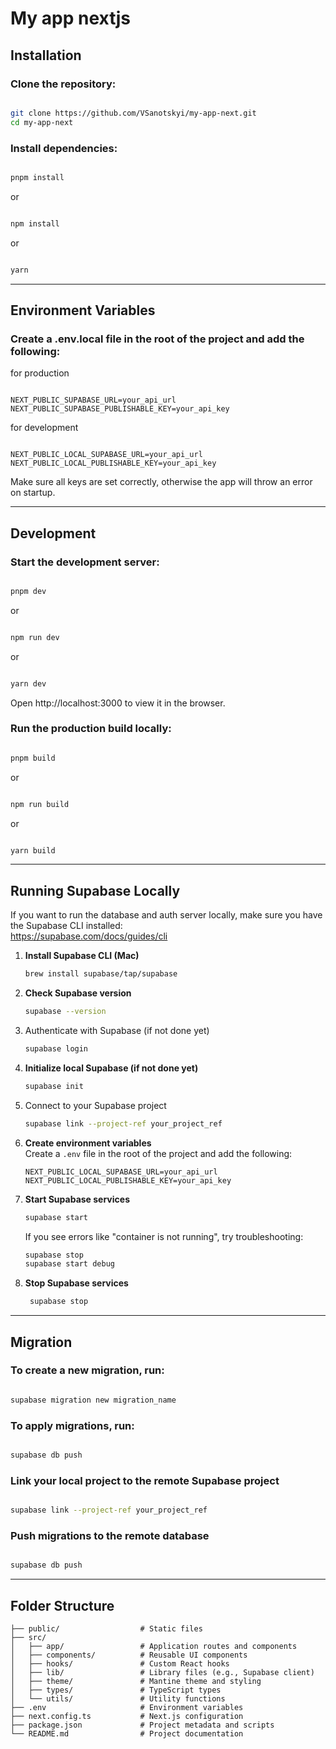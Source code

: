 # My app nextjs

## Installation

### Clone the repository:
```bash

git clone https://github.com/VSanotskyi/my-app-next.git
cd my-app-next
```

### Install dependencies:
```bash

pnpm install
````
or
```bash

npm install
````
or
```bash

yarn
```
*** ***	

## Environment Variables

### Create a .env.local file in the root of the project and add the following:
for production
```env

NEXT_PUBLIC_SUPABASE_URL=your_api_url
NEXT_PUBLIC_SUPABASE_PUBLISHABLE_KEY=your_api_key
```
for development
```env

NEXT_PUBLIC_LOCAL_SUPABASE_URL=your_api_url
NEXT_PUBLIC_LOCAL_PUBLISHABLE_KEY=your_api_key
```

Make sure all keys are set correctly, otherwise the app will throw an error on startup.
*** ***	

## Development

### Start the development server:
```bash

pnpm dev
```
or
```bash

npm run dev
```
or
```bash

yarn dev
```

Open http://localhost:3000 to view it in the browser.

### Run the production build locally:
```bash

pnpm build
```
or
```bash

npm run build
```
or
```bash

yarn build
```

*** ***

## Running Supabase Locally

If you want to run the database and auth server locally, make sure you have the Supabase CLI installed:  
https://supabase.com/docs/guides/cli

1. **Install Supabase CLI (Mac)**
   ```bash
   brew install supabase/tap/supabase
   ```
   
2. **Check Supabase version**
   ```bash
   supabase --version
   ```
   
3. Authenticate with Supabase (if not done yet)
   ```bash
   supabase login
   ```
   
4. **Initialize local Supabase (if not done yet)**
   ```bash
   supabase init
   ```
   
5. Connect to your Supabase project
   ```bash
   supabase link --project-ref your_project_ref
   ```
   
6. **Create environment variables** <br/>
   Create a `.env` file in the root of the project and add the following:
   ```env
   NEXT_PUBLIC_LOCAL_SUPABASE_URL=your_api_url
   NEXT_PUBLIC_LOCAL_PUBLISHABLE_KEY=your_api_key
   ```

7. **Start Supabase services**
   ```bash
   supabase start
   ```
   If you see errors like "container is not running", try troubleshooting:

    ```bash
    supabase stop
    supabase start debug
    ```
   
8. **Stop Supabase services**
   ```bash
    supabase stop
    ```
*** ***

## Migration
### To create a new migration, run:
```bash

supabase migration new migration_name
```

### To apply migrations, run:
```bash

supabase db push
```

### Link your local project to the remote Supabase project
```bash

supabase link --project-ref your_project_ref
```
### Push migrations to the remote database 
```bash

supabase db push 
```

*** ***

## Folder Structure

```.
├── public/                  # Static files
├── src/
│   ├── app/                 # Application routes and components
│   ├── components/          # Reusable UI components
│   ├── hooks/               # Custom React hooks
│   ├── lib/                 # Library files (e.g., Supabase client)
│   ├── theme/               # Mantine theme and styling
│   ├── types/               # TypeScript types
│   └── utils/               # Utility functions
├── .env                     # Environment variables
├── next.config.ts           # Next.js configuration
├── package.json             # Project metadata and scripts
└── README.md                # Project documentation        
```
